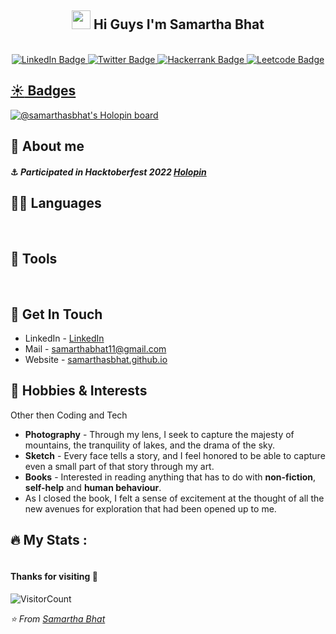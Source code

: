  <h2 align="center"> <img src="https://raw.githubusercontent.com/iampavangandhi/iampavangandhi/master/gifs/Hi.gif" width="30px"> Hi Guys I'm Samartha Bhat</h1>
<br>
<!--   <img align='right' src='https://user-images.githubusercontent.com/5713670/87202985-820dcb80-c2b6-11ea-9f56-7ec461c497c3.gif' width=200 height=200>
  <img align='center' src="https://media.giphy.com/media/M9gbBd9nbDrOTu1Mqx/giphy.gif" width="200" height = 200/>
 -->


<div id="badges" align="center" width=200 height = 200>
  <a href="https://www.linkedin.com/in/samarthabhat/">
    <img src="https://img.shields.io/badge/LinkedIn-blue?style=for-the-badge&logo=linkedin&logoColor=white" alt="LinkedIn Badge"/>
  </a>
   <a href="https://twitter.com/Samarthbhat_">
    <img src="https://img.shields.io/badge/Twitter-blue?style=for-the-badge&logo=twitter&logoColor=white" alt="Twitter Badge"/>
  </a>

  <a href = "https://www.hackerrank.com/samarthabhat11">
<img src ="https://img.shields.io/badge/-Hackerrank-2EC866?style=for-the-badge&logo=HackerRank&logoColor=white" alt= "Hackerrank Badge"/>
</a>
  
  
  
  <a href = "https://leetcode.com/samarthabhat11/">
<img src ="https://img.shields.io/badge/LeetCode-000000?style=for-the-badge&logo=LeetCode&logoColor=#d16c06" alt= "Leetcode Badge"/>

</div>

 

##  :sunny: Badges 
[![@samarthasbhat's Holopin board](https://holopin.io/api/user/board?user=samarthasbhat)](https://holopin.io/@samarthasbhat)


## 🔰 About me

 


####  :anchor: *Participated in Hacktoberfest 2022 [Holopin](https://www.holopin.io/@samarthasbhat#)* 





 
## 👨‍💻 Languages
<div align="center">
    <img alt="" src="https://img.shields.io/badge/MySQL-080807?style=for-the-badge&logo=MySQL" />
    <img alt="" src="https://img.shields.io/badge/JavaScript-F7DF1E?style=for-the-badge&logo=javascript&logoColor=black" />
    <img alt="" src="https://img.shields.io/badge/-Dart-white?style=for-the-badge&logo=dart&logoColor=blue"/>
    <img alt="" src="https://img.shields.io/badge/Java-ED8B00?style=for-the-badge&logo=Java&logoColor=white" />
    <img alt="" src="https://img.shields.io/badge/php-black?style=for-the-badge&logo=php&logoColor=#6256b0" />
    <img alt="" src="https://img.shields.io/badge/Spring-6DB33F?style=for-the-badge&logo=spring&logoColor=white"/>
    <img alt="" src="https://img.shields.io/badge/Spring_Boot-F2F4F9?style=for-the-badge&logo=spring-boot"/>
 
 
 <br>
</div>
 
## 🔧 Tools
<div align="center">
    <img alt="" src="https://img.shields.io/badge/Git-F05032?style=for-the-badge&logo=git&logoColor=white" />
    <img alt="" src="https://img.shields.io/badge/GitHub-100000?style=for-the-badge&logo=github&logoColor=white" />
  <img alt= "" src = "https://img.shields.io/badge/github%20pages-121013?style=for-the-badge&logo=github&logoColor=white"/>
    <img alt="" src="https://img.shields.io/badge/Android%20Studio-black.svg?style=for-the-badge&logo=android-studio&logoColor= #a4c639" />
    <img alt="" src="https://img.shields.io/badge/Postman-FF6C37?style=for-the-badge&logo=Postman&logoColor=white" />
    <img alt="" src="https://img.shields.io/badge/Heroku-430098?style=for-the-badge&logo=heroku&logoColor=white" />
    <img alt="" src="https://img.shields.io/badge/Visual_Studio_Code-0078D4?style=for-the-badge&logo=visual%20studio%20code&logoColor=white" />
    <img alt="" src="https://img.shields.io/badge/Notion-%23000000.svg?style=for-the-badge&logo=notion&logoColor=white"/>
    <img alt="" src="https://img.shields.io/badge/gitpod-f06611.svg?style=for-the-badge&logo=gitpod&logoColor=white"/>
 <img alt= "" src = "https://img.shields.io/badge/Canva-%2300C4CC.svg?style=for-the-badge&logo=Canva&logoColor=white" />
  <img alt= "" src = "https://img.shields.io/badge/Codepen-000000?style=for-the-badge&logo=codepen&logoColor=white"/>
  <img alt= "" src = "https://img.shields.io/badge/power_bi-F2C811?style=for-the-badge&logo=powerbi&logoColor=black"/>
  <img alt= "" src = "https://img.shields.io/badge/Medium-12100E?style=for-the-badge&logo=medium&logoColor=white"/>
 
 
 
</div>

  
  
 ## 🍫 Get In Touch
- LinkedIn - [LinkedIn](https://www.linkedin.com/in/samarthabhat/)
- Mail - samarthabhat11@gmail.com
- Website - [samarthasbhat.github.io](https://samarthasbhat.github.io/)
 
## 🎨 Hobbies & Interests
Other then Coding and Tech
- **Photography** - Through my lens, I seek to capture the majesty of mountains, the tranquility of lakes, and the drama of the sky.
- **Sketch** - Every face tells a story, and I feel honored to be able to capture even a small part of that story through my art.
- **Books** - Interested in reading anything that has to do with **non-fiction**, **self-help** and **human behaviour**.
- As I closed the book, I felt a sense of excitement at the thought of all the new avenues for exploration that had been opened up to me.



 
## :fire: My Stats :
 <div>
    <img alt="" src="https://github-profile-summary-cards.vercel.app/api/cards/profile-details?username=Samarthasbhat&theme=dark" />
  
<!--   <img alt="" src="https://github-readme-stats.vercel.app/api?username=Samarthasbhat&&show_icons=true&theme=dark"> -->
  
  
  
  
 </div>

 

 
<!--  [![Top Langs](https://github-readme-stats.vercel.app/api/top-langs/?username=Samarthasbhat&layout=compact&theme=dark)](https://github.com/anuraghazra/github-readme-stats) -->
 

 
 

 
 #### Thanks for visiting :punch:
![VisitorCount](https://profile-counter.glitch.me/Samarthasbhat/count.svg)

*⭐️ From [Samartha Bhat](https://github.com/Samarthasbhat)*
 
 
 
<!--
**Samarthasbhat/Samarthasbhat** is a ✨ _special_ ✨ repository because its `README.md` (this file) appears on your GitHub profile.

Here are some ideas to get you started:

- 🔭 I’m currently working on ...
- 🌱 I’m currently learning ...
- 👯 I’m looking to collaborate on ...
- 🤔 I’m looking for help with ...
- 💬 Ask me about ...
- 📫 How to reach me: ...
- 📝[Resume](https://drive.google.com/file/d/1TIgJ7rDBUYSkbs_QNcIEttJ5BFaIW3nn/view)
- 😄 Pronouns: ...
- ⚡ Fun fact: ...
-->
